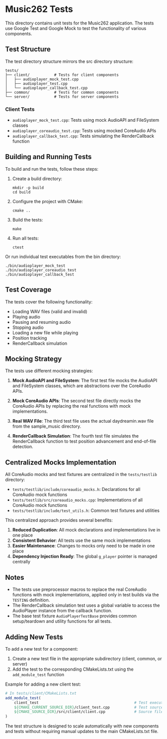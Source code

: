 # Music262 Tests

This directory contains unit tests for the Music262 application. The tests use Google Test and Google Mock to test the functionality of various components.

## Test Structure

The test directory structure mirrors the src directory structure:

```
tests/
├── client/           # Tests for client components
│   ├── audioplayer_mock_test.cpp
│   ├── audioplayer_test.cpp
│   └── audioplayer_callback_test.cpp
├── common/           # Tests for common components
└── server/           # Tests for server components
```

### Client Tests

- `audioplayer_mock_test.cpp`: Tests using mock AudioAPI and FileSystem classes
- `audioplayer_coreaudio_test.cpp`: Tests using mocked CoreAudio APIs
- `audioplayer_callback_test.cpp`: Tests simulating the RenderCallback function

## Building and Running Tests

To build and run the tests, follow these steps:

1. Create a build directory:
   ```
   mkdir -p build
   cd build
   ```

2. Configure the project with CMake:
   ```
   cmake ..
   ```

3. Build the tests:
   ```
   make
   ```

4. Run all tests:
   ```
   ctest
   ```

Or run individual test executables from the bin directory:
   ```
   ./bin/audioplayer_mock_test
   ./bin/audioplayer_coreaudio_test
   ./bin/audioplayer_callback_test
   ```

## Test Coverage

The tests cover the following functionality:

- Loading WAV files (valid and invalid)
- Playing audio
- Pausing and resuming audio
- Stopping audio
- Loading a new file while playing
- Position tracking
- RenderCallback simulation

## Mocking Strategy

The tests use different mocking strategies:

1. **Mock AudioAPI and FileSystem**: The first test file mocks the AudioAPI and FileSystem classes, which are abstractions over the CoreAudio APIs.

2. **Mock CoreAudio APIs**: The second test file directly mocks the CoreAudio APIs by replacing the real functions with mock implementations.

3. **Real WAV File**: The third test file uses the actual daydreamin.wav file from the sample_music directory.

4. **RenderCallback Simulation**: The fourth test file simulates the RenderCallback function to test position advancement and end-of-file detection.

## Centralized Mocks Implementation

All CoreAudio mocks and test fixtures are centralized in the `tests/testlib` directory:

- `tests/testlib/include/coreaudio_mocks.h`: Declarations for all CoreAudio mock functions
- `tests/testlib/src/coreaudio_mocks.cpp`: Implementations of all CoreAudio mock functions
- `tests/testlib/include/test_utils.h`: Common test fixtures and utilities

This centralized approach provides several benefits:

1. **Reduced Duplication**: All mock declarations and implementations live in one place
2. **Consistent Behavior**: All tests use the same mock implementations
3. **Easier Maintenance**: Changes to mocks only need to be made in one place
4. **Dependency Injection Ready**: The global `g_player` pointer is managed centrally

## Notes

- The tests use preprocessor macros to replace the real CoreAudio functions with mock implementations, applied only in test builds via the `TESTING` definition.
- The RenderCallback simulation test uses a global variable to access the AudioPlayer instance from the callback function.
- The base test fixture `AudioPlayerTestBase` provides common setup/teardown and utility functions for all tests.

## Adding New Tests

To add a new test for a component:

1. Create a new test file in the appropriate subdirectory (client, common, or server)
2. Add the test to the corresponding CMakeLists.txt using the `add_module_test` function

Example for adding a new client test:

```cmake
# In tests/client/CMakeLists.txt
add_module_test(
    client_test                                           # Test executable name
    ${CMAKE_CURRENT_SOURCE_DIR}/client_test.cpp           # Test source file
    ${CMAKE_SOURCE_DIR}/src/client/client.cpp             # Source file being tested
)
```

The test structure is designed to scale automatically with new components and tests without requiring manual updates to the main CMakeLists.txt file.